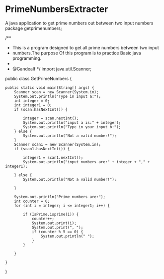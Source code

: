 # PrimeNumbersExtracter
A java application to get prime numbers out between two input numbers
package getprimenumbers;

/**
 * This is a program designed to get all prime numbers between two input
 * numbers.The purpose Of this program is to practice Basic java programming.
 *
 * @Gandealf
 */
import java.util.Scanner;

public class GetPrimeNumbers {

    public static void main(String[] args) {
        Scanner scan = new Scanner(System.in);
        System.out.println("Type in input a:");
        int integer = 0;
        int integer1 = 0;
        if (scan.hasNextInt()) {

            integer = scan.nextInt();
            System.out.println("input a is:" + integer);
            System.out.println("Type in your input b:");
        } else {
            System.out.println("Not a valid number!");
        }
        Scanner scan1 = new Scanner(System.in);
        if (scan1.hasNextInt()) {

            integer1 = scan1.nextInt();
            System.out.println("input numbers are:" + integer + "," + integer1);

        } else {
            System.out.println("Not a valid number!");

        }

        System.out.println("Prime numbers are:");
        int counter = 0;
        for (int i = integer; i <= integer1; i++) {

            if (IsPrime.isprime(i)) {
                counter++;
                System.out.print(i);
                System.out.print(", ");
                if (counter % 5 == 0) {
                    System.out.println(" ");
                }
            }

        }

    }

}

